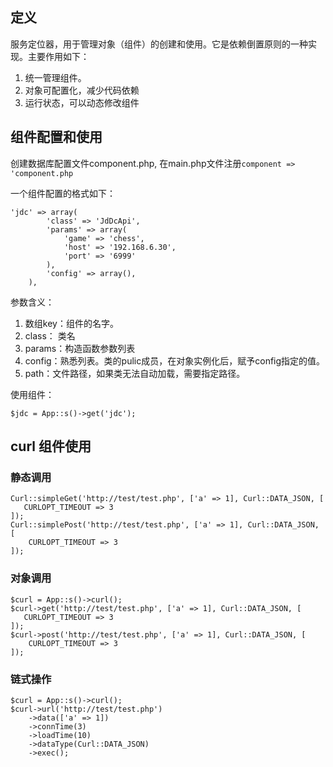## 定义
服务定位器，用于管理对象（组件）的创建和使用。它是依赖倒置原则的一种实现。主要作用如下：   

1. 统一管理组件。
2. 对象可配置化，减少代码依赖
3. 运行状态，可以动态修改组件


## 组件配置和使用
创建数据库配置文件component.php, 在main.php文件注册`component => 'component.php`

一个组件配置的格式如下：

	'jdc' => array(
	        'class' => 'JdDcApi',
	        'params' => array(
	            'game' => 'chess',
	            'host' => '192.168.6.30',
	            'port' => '6999'
	        ),
	        'config' => array(),
	    ),
参数含义：   

1. 数组key：组件的名字。
2. class： 类名
3. params：构造函数参数列表
4. config：熟悉列表。类的pulic成员，在对象实例化后，赋予config指定的值。
5. path：文件路径，如果类无法自动加载，需要指定路径。

使用组件：  

	$jdc = App::s()->get('jdc');

## curl 组件使用
### 静态调用

	Curl::simpleGet('http://test/test.php', ['a' => 1], Curl::DATA_JSON, [
	   CURLOPT_TIMEOUT => 3
	]);
	Curl::simplePost('http://test/test.php', ['a' => 1], Curl::DATA_JSON, [
	    CURLOPT_TIMEOUT => 3
	]);

### 对象调用
	$curl = App::s()->curl();
	$curl->get('http://test/test.php', ['a' => 1], Curl::DATA_JSON, [
	   CURLOPT_TIMEOUT => 3
	]);
	$curl->post('http://test/test.php', ['a' => 1], Curl::DATA_JSON, [
	    CURLOPT_TIMEOUT => 3
	]);
### 链式操作
	$curl = App::s()->curl();
	$curl->url('http://test/test.php')
	    ->data(['a' => 1])
	    ->connTime(3)
	    ->loadTime(10)
	    ->dataType(Curl::DATA_JSON)
	    ->exec();